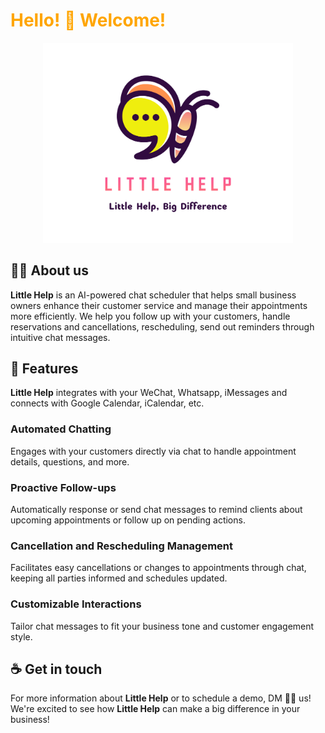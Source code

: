 # <span style="color:orange;">Hello! :wave: Welcome!</span>

<p align="center">
  <img src="./public/FullLogo.jpg" alt="FullLogo" width="400">
</p>

## 🧚🏻 About us
**Little Help** is an AI-powered chat scheduler that helps small business owners enhance their customer service and manage their appointments more efficiently. We help you follow up with your customers, handle reservations and cancellations, rescheduling, send out reminders through intuitive chat messages.

## 🔖 Features
**Little Help** integrates with your WeChat, Whatsapp, iMessages and connects with Google Calendar, iCalendar, etc.

### Automated Chatting
Engages with your customers directly via chat to handle appointment details, questions, and more.

### Proactive Follow-ups
Automatically response or send chat messages to remind clients about upcoming appointments or follow up on pending actions.

### Cancellation and Rescheduling Management
Facilitates easy cancellations or changes to appointments through chat, keeping all parties informed and schedules updated.

### Customizable Interactions
Tailor chat messages to fit your business tone and customer engagement style.

## :coffee: Get in touch
For more information about **Little Help** or to schedule a demo, DM 💬💬 us!
We're excited to see how **Little Help** can make a big difference in your business!
